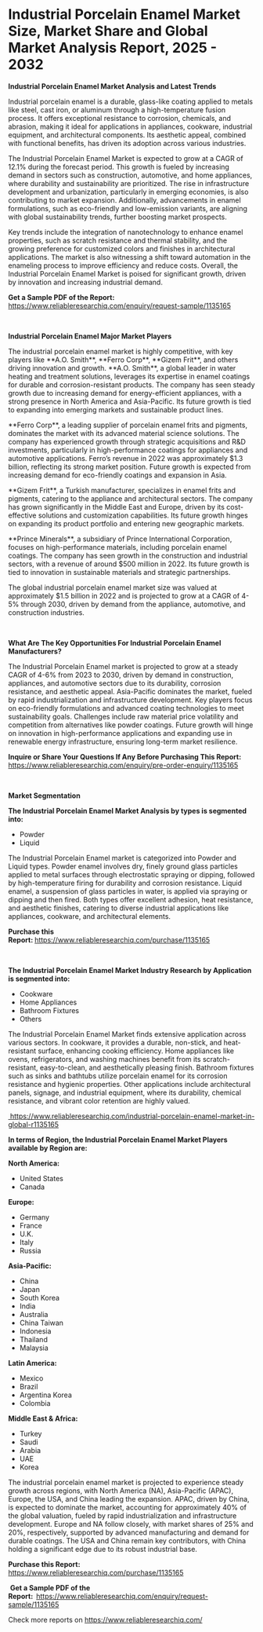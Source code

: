 <p><h1>Industrial Porcelain Enamel Market Size, Market Share and Global Market Analysis Report, 2025 - 2032</h1></p><p><strong>Industrial Porcelain Enamel Market Analysis and Latest Trends</strong></p>
<p><p>Industrial porcelain enamel is a durable, glass-like coating applied to metals like steel, cast iron, or aluminum through a high-temperature fusion process. It offers exceptional resistance to corrosion, chemicals, and abrasion, making it ideal for applications in appliances, cookware, industrial equipment, and architectural components. Its aesthetic appeal, combined with functional benefits, has driven its adoption across various industries.</p><p>The Industrial Porcelain Enamel Market is expected to grow at a CAGR of 12.1% during the forecast period. This growth is fueled by increasing demand in sectors such as construction, automotive, and home appliances, where durability and sustainability are prioritized. The rise in infrastructure development and urbanization, particularly in emerging economies, is also contributing to market expansion. Additionally, advancements in enamel formulations, such as eco-friendly and low-emission variants, are aligning with global sustainability trends, further boosting market prospects.</p><p>Key trends include the integration of nanotechnology to enhance enamel properties, such as scratch resistance and thermal stability, and the growing preference for customized colors and finishes in architectural applications. The market is also witnessing a shift toward automation in the enameling process to improve efficiency and reduce costs. Overall, the Industrial Porcelain Enamel Market is poised for significant growth, driven by innovation and increasing industrial demand.</p></p>
<p><strong>Get a Sample PDF of the Report:&nbsp;</strong> <a href="https://www.reliableresearchiq.com/enquiry/request-sample/1135165?utm_campaign=2250&utm_medium=2&utm_source=Github&utm_content=ia&utm_term=26012025&utm_id=industrial-porcelain-enamel">https://www.reliableresearchiq.com/enquiry/request-sample/1135165</a></p>
<p>&nbsp;</p>
<p><strong>Industrial Porcelain Enamel Major Market Players</strong></p>
<p><p>The industrial porcelain enamel market is highly competitive, with key players like **A.O. Smith**, **Ferro Corp**, **Gizem Frit**, and others driving innovation and growth. **A.O. Smith**, a global leader in water heating and treatment solutions, leverages its expertise in enamel coatings for durable and corrosion-resistant products. The company has seen steady growth due to increasing demand for energy-efficient appliances, with a strong presence in North America and Asia-Pacific. Its future growth is tied to expanding into emerging markets and sustainable product lines.</p><p>**Ferro Corp**, a leading supplier of porcelain enamel frits and pigments, dominates the market with its advanced material science solutions. The company has experienced growth through strategic acquisitions and R&D investments, particularly in high-performance coatings for appliances and automotive applications. Ferro’s revenue in 2022 was approximately $1.3 billion, reflecting its strong market position. Future growth is expected from increasing demand for eco-friendly coatings and expansion in Asia.</p><p>**Gizem Frit**, a Turkish manufacturer, specializes in enamel frits and pigments, catering to the appliance and architectural sectors. The company has grown significantly in the Middle East and Europe, driven by its cost-effective solutions and customization capabilities. Its future growth hinges on expanding its product portfolio and entering new geographic markets.</p><p>**Prince Minerals**, a subsidiary of Prince International Corporation, focuses on high-performance materials, including porcelain enamel coatings. The company has seen growth in the construction and industrial sectors, with a revenue of around $500 million in 2022. Its future growth is tied to innovation in sustainable materials and strategic partnerships.</p><p>The global industrial porcelain enamel market size was valued at approximately $1.5 billion in 2022 and is projected to grow at a CAGR of 4-5% through 2030, driven by demand from the appliance, automotive, and construction industries.</p></p>
<p>&nbsp;</p>
<p><strong>What Are The Key Opportunities For Industrial Porcelain Enamel Manufacturers?</strong></p>
<p><p>The Industrial Porcelain Enamel market is projected to grow at a steady CAGR of 4-6% from 2023 to 2030, driven by demand in construction, appliances, and automotive sectors due to its durability, corrosion resistance, and aesthetic appeal. Asia-Pacific dominates the market, fueled by rapid industrialization and infrastructure development. Key players focus on eco-friendly formulations and advanced coating technologies to meet sustainability goals. Challenges include raw material price volatility and competition from alternatives like powder coatings. Future growth will hinge on innovation in high-performance applications and expanding use in renewable energy infrastructure, ensuring long-term market resilience.</p></p>
<p><strong>Inquire or Share Your Questions If Any Before Purchasing This Report:</strong> <a href="https://www.reliableresearchiq.com/enquiry/pre-order-enquiry/1135165?utm_campaign=2250&utm_medium=2&utm_source=Github&utm_content=ia&utm_term=26012025&utm_id=industrial-porcelain-enamel">https://www.reliableresearchiq.com/enquiry/pre-order-enquiry/1135165</a></p>
<p>&nbsp;</p>
<p><strong>Market Segmentation</strong></p>
<p><strong>The Industrial Porcelain Enamel Market Analysis by types is segmented into:</strong></p>
<p><ul><li>Powder</li><li>Liquid</li></ul></p>
<p><p>The Industrial Porcelain Enamel market is categorized into Powder and Liquid types. Powder enamel involves dry, finely ground glass particles applied to metal surfaces through electrostatic spraying or dipping, followed by high-temperature firing for durability and corrosion resistance. Liquid enamel, a suspension of glass particles in water, is applied via spraying or dipping and then fired. Both types offer excellent adhesion, heat resistance, and aesthetic finishes, catering to diverse industrial applications like appliances, cookware, and architectural elements.</p></p>
<p><strong>Purchase this Report:&nbsp;</strong><a href="https://www.reliableresearchiq.com/purchase/1135165?utm_campaign=2250&utm_medium=2&utm_source=Github&utm_content=ia&utm_term=26012025&utm_id=industrial-porcelain-enamel">https://www.reliableresearchiq.com/purchase/1135165</a></p>
<p>&nbsp;</p>
<p><strong>The Industrial Porcelain Enamel Market Industry Research by Application is segmented into:</strong></p>
<p><ul><li>Cookware</li><li>Home Appliances</li><li>Bathroom Fixtures</li><li>Others</li></ul></p>
<p><p>The Industrial Porcelain Enamel Market finds extensive application across various sectors. In cookware, it provides a durable, non-stick, and heat-resistant surface, enhancing cooking efficiency. Home appliances like ovens, refrigerators, and washing machines benefit from its scratch-resistant, easy-to-clean, and aesthetically pleasing finish. Bathroom fixtures such as sinks and bathtubs utilize porcelain enamel for its corrosion resistance and hygienic properties. Other applications include architectural panels, signage, and industrial equipment, where its durability, chemical resistance, and vibrant color retention are highly valued.</p></p>
<p><a href="https://www.reliableresearchiq.com/industrial-porcelain-enamel-market-in-global-r1135165?utm_campaign=2250&utm_medium=2&utm_source=Github&utm_content=ia&utm_term=26012025&utm_id=industrial-porcelain-enamel">&nbsp;https://www.reliableresearchiq.com/industrial-porcelain-enamel-market-in-global-r1135165</a></p>
<p><strong>In terms of Region, the Industrial Porcelain Enamel Market Players available by Region are:</strong></p>
<p>
    <p> <strong> North America: </strong>
        <ul>
            <li>United States</li>
            <li>Canada</li>
        </ul>
        </p> 
    <p> <strong> Europe: </strong>
        <ul>
            <li>Germany</li>
            <li>France</li>
            <li>U.K.</li>
            <li>Italy</li>
            <li>Russia</li>
        </ul>
        </p> 
    <p> <strong> Asia-Pacific: </strong>
        <ul>
            <li>China</li>
            <li>Japan</li>
            <li>South Korea</li>
            <li>India</li>
            <li>Australia</li>
            <li>China Taiwan</li>
            <li>Indonesia</li>
            <li>Thailand</li>
            <li>Malaysia</li>
        </ul>
        </p> 
    <p> <strong> Latin America: </strong>
        <ul>
            <li>Mexico</li>
            <li>Brazil</li>
            <li>Argentina Korea</li>
            <li>Colombia</li>
        </ul>
        </p> 
    <p> <strong> Middle East & Africa: </strong>
        <ul>
            <li>Turkey</li>
            <li>Saudi</li>
            <li>Arabia</li>
            <li>UAE</li>
            <li>Korea</li>
        </ul>
    </p>
    </p>
<p><p>The industrial porcelain enamel market is projected to experience steady growth across regions, with North America (NA), Asia-Pacific (APAC), Europe, the USA, and China leading the expansion. APAC, driven by China, is expected to dominate the market, accounting for approximately 40% of the global valuation, fueled by rapid industrialization and infrastructure development. Europe and NA follow closely, with market shares of 25% and 20%, respectively, supported by advanced manufacturing and demand for durable coatings. The USA and China remain key contributors, with China holding a significant edge due to its robust industrial base.</p></p>
<p><strong>Purchase this Report: </strong><a href="https://www.reliableresearchiq.com/purchase/1135165?utm_campaign=2250&utm_medium=2&utm_source=Github&utm_content=ia&utm_term=26012025&utm_id=industrial-porcelain-enamel">https://www.reliableresearchiq.com/purchase/1135165</a></p>
<p>&nbsp;<strong>Get a Sample PDF of the Report:&nbsp;&nbsp;</strong><a href="https://www.reliableresearchiq.com/enquiry/request-sample/1135165?utm_campaign=2250&utm_medium=2&utm_source=Github&utm_content=ia&utm_term=26012025&utm_id=industrial-porcelain-enamel">https://www.reliableresearchiq.com/enquiry/request-sample/1135165</a></p>
<p><strong></strong></p>
<p>Check more reports on <a href="https://www.reliableresearchiq.com/?utm_campaign=2250&utm_medium=2&utm_source=Github&utm_content=ia&utm_term=26012025&utm_id=industrial-porcelain-enamel">https://www.reliableresearchiq.com/</a></p>